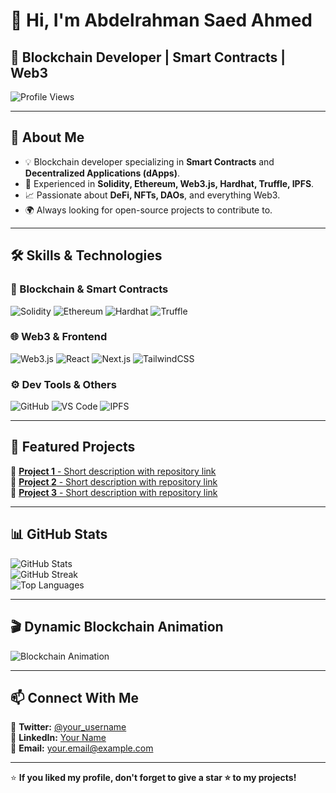 # 👋 Hi, I'm Abdelrahman Saed Ahmed

## 🚀 Blockchain Developer | Smart Contracts | Web3

![Profile Views](https://komarev.com/ghpvc/?username=your_username&label=Profile%20Views&color=0e75b6&style=flat)

---

## 🚀 About Me
- 💡 Blockchain developer specializing in **Smart Contracts** and **Decentralized Applications (dApps)**.
- 🔗 Experienced in **Solidity, Ethereum, Web3.js, Hardhat, Truffle, IPFS**.
- 📈 Passionate about **DeFi, NFTs, DAOs**, and everything Web3.
- 🌍 Always looking for open-source projects to contribute to.

---

## 🛠️ Skills & Technologies  

### **🚀 Blockchain & Smart Contracts**
![Solidity](https://img.shields.io/badge/-Solidity-363636?style=flat&logo=solidity)
![Ethereum](https://img.shields.io/badge/-Ethereum-3C3C3D?style=flat&logo=ethereum)
![Hardhat](https://img.shields.io/badge/-Hardhat-FFCC00?style=flat&logo=hardhat)
![Truffle](https://img.shields.io/badge/-Truffle-5E464D?style=flat&logo=truffle)

### **🌐 Web3 & Frontend**
![Web3.js](https://img.shields.io/badge/-Web3.js-F16822?style=flat&logo=javascript)
![React](https://img.shields.io/badge/-React-61DAFB?style=flat&logo=react)
![Next.js](https://img.shields.io/badge/-Next.js-000000?style=flat&logo=nextdotjs)
![TailwindCSS](https://img.shields.io/badge/-TailwindCSS-38B2AC?style=flat&logo=tailwind-css)

### **⚙️ Dev Tools & Others**
![GitHub](https://img.shields.io/badge/-GitHub-181717?style=flat&logo=github)
![VS Code](https://img.shields.io/badge/-VSCode-007ACC?style=flat&logo=visual-studio-code)
![IPFS](https://img.shields.io/badge/-IPFS-65C2CB?style=flat&logo=ipfs)

---

## 🌟 Featured Projects  
🔹 [**Project 1** - Short description with repository link](#)  
🔹 [**Project 2** - Short description with repository link](#)  
🔹 [**Project 3** - Short description with repository link](#)  

---

## 📊 GitHub Stats  
![GitHub Stats](https://github-readme-stats.vercel.app/api?username=your_username&show_icons=true&theme=radical)  
![GitHub Streak](https://github-readme-streak-stats.herokuapp.com/?user=your_username&theme=radical)  
![Top Languages](https://github-readme-stats.vercel.app/api/top-langs/?username=your_username&layout=compact&theme=radical)

---

## 🎬 Dynamic Blockchain Animation
![Blockchain Animation](https://media.giphy.com/media/QTfX9Ejfra3ZmNxh6B/giphy.gif)

---

## 📫 Connect With Me  
🔹 **Twitter:** [@your_username](https://twitter.com/your_username)  
🔹 **LinkedIn:** [Your Name](https://linkedin.com/in/your_name)  
🔹 **Email:** [your.email@example.com](mailto:your.email@example.com)  

---

⭐ **If you liked my profile, don't forget to give a star ⭐ to my projects!**
